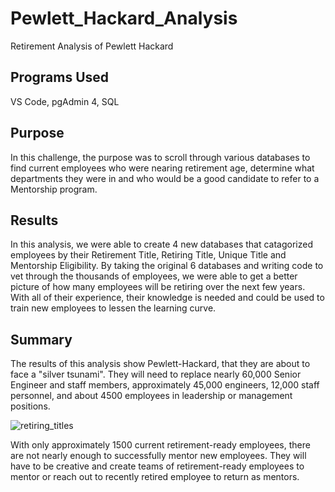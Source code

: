 # Pewlett_Hackard_Analysis
Retirement Analysis of Pewlett Hackard

## Programs Used
VS Code, pgAdmin 4, SQL

## Purpose
In this challenge, the purpose was to scroll through various databases to find current employees who were nearing retirement age, determine what departments they were in and who would be a good candidate to refer to a Mentorship program.

## Results
In this analysis, we were able to create 4 new databases that catagorized employees by their Retirement Title, Retiring Title, Unique Title and Mentorship Eligibility. By taking the original 6 databases and writing code to vet through the thousands of employees, we were able to get a better picture of how many employees will be retiring over the next few years.  With all of their experience, their knowledge is needed and could be used to train new employees to lessen the learning curve. 

## Summary
The results of this analysis show Pewlett-Hackard, that they are about to face a "silver tsunami".  They will need to replace nearly 60,000 Senior Engineer and staff members, approximately 45,000 engineers, 12,000 staff personnel, and about 4500 employees in leadership or management positions. 

![retiring_titles](https://user-images.githubusercontent.com/96890065/164153742-da89cc6b-d35f-46a7-a3b2-5788198c6fb0.JPG)

With only approximately 1500 current retirement-ready employees, there are not nearly enough to successfully mentor new employees.  They will have to be creative and create teams of retirement-ready employees to mentor or reach out to recently retired employee to return as mentors. 


